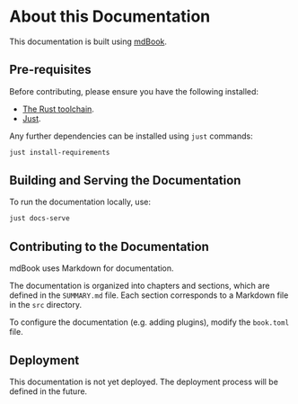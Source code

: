 # About this Documentation

This documentation is built using [mdBook](https://github.com/rust-lang/mdBook).

## Pre-requisites

Before contributing, please ensure you have the following installed:

- [The Rust toolchain](https://www.rust-lang.org/tools/install).
- [Just](https://just.systems/man/en/).

Any further dependencies can be installed using `just` commands:

```bash
just install-requirements
```

## Building and Serving the Documentation

To run the documentation locally, use:

```bash
just docs-serve
```

## Contributing to the Documentation

mdBook uses Markdown for documentation.

The documentation is organized into chapters and sections, which are defined in the `SUMMARY.md` file.
Each section corresponds to a Markdown file in the `src` directory.

To configure the documentation (e.g. adding plugins), modify the `book.toml` file.

## Deployment

This documentation is not yet deployed. The deployment process will be defined in the future.
